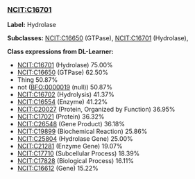 
### [NCIT:C16701](http://purl.obolibrary.org/obo/NCIT_C16701)
**Label:** Hydrolase

**Subclasses:** [NCIT:C16650](http://purl.obolibrary.org/obo/NCIT_C16650) (GTPase), [NCIT:C16701](http://purl.obolibrary.org/obo/NCIT_C16701) (Hydrolase), 

**Class expressions from DL-Learner:**

- [NCIT:C16701](http://purl.obolibrary.org/obo/NCIT_C16701) (Hydrolase) 75.00%
- [NCIT:C16650](http://purl.obolibrary.org/obo/NCIT_C16650) (GTPase) 62.50%
- Thing 50.87%
- not ([BFO:0000019](http://purl.obolibrary.org/obo/BFO_0000019) (null)) 50.87%
- [NCIT:C16702](http://purl.obolibrary.org/obo/NCIT_C16702) (Hydrolysis) 41.37%
- [NCIT:C16554](http://purl.obolibrary.org/obo/NCIT_C16554) (Enzyme) 41.22%
- [NCIT:C20027](http://purl.obolibrary.org/obo/NCIT_C20027) (Protein, Organized by Function) 36.95%
- [NCIT:C17021](http://purl.obolibrary.org/obo/NCIT_C17021) (Protein) 36.32%
- [NCIT:C26548](http://purl.obolibrary.org/obo/NCIT_C26548) (Gene Product) 36.18%
- [NCIT:C19899](http://purl.obolibrary.org/obo/NCIT_C19899) (Biochemical Reaction) 25.86%
- [NCIT:C25804](http://purl.obolibrary.org/obo/NCIT_C25804) (Hydrolase Gene) 25.00%
- [NCIT:C21281](http://purl.obolibrary.org/obo/NCIT_C21281) (Enzyme Gene) 19.07%
- [NCIT:C17710](http://purl.obolibrary.org/obo/NCIT_C17710) (Subcellular Process) 18.39%
- [NCIT:C17828](http://purl.obolibrary.org/obo/NCIT_C17828) (Biological Process) 16.11%
- [NCIT:C16612](http://purl.obolibrary.org/obo/NCIT_C16612) (Gene) 15.22%


